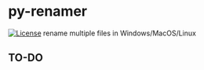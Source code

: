 # py-renamer
[![License](http://img.shields.io/badge/license-MIT-lightgrey.svg?style=flat
)](http://mit-license.org)
rename multiple files in Windows/MacOS/Linux

## TO-DO
